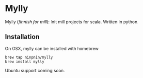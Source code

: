 # Mylly

Mylly (_finnish for mill_): Init mill projects for scala. Written in python.

## Installation

On OSX, mylly can be installed with homebrew

```
brew tap ninpnin/mylly
brew install mylly
```

Ubuntu support coming soon.
